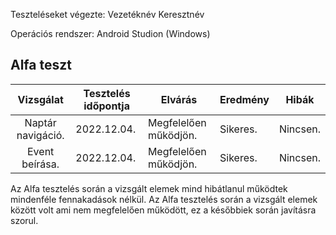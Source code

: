 Teszteléseket végezte: Vezetéknév Keresztnév

Operációs rendszer: Android Studion (Windows)


## Alfa teszt

| Vizsgálat | Tesztelés időpontja | Elvárás | Eredmény | Hibák |
| :---: | --- | --- | --- | --- |
| Naptár navigáció. | 2022.12.04. | Megfelelően működjön. | Sikeres. | Nincsen. |
| Event beírása. | 2022.12.04. | Megfelelően működjön. | Sikeres. | Nincsen. |

Az Alfa tesztelés során a vizsgált elemek mind hibátlanul működtek mindenféle fennakadások nélkül.
Az Alfa tesztelés során a vizsgált elemek között volt ami nem megfelelően működött, ez a későbbiek során javításra szorul.

